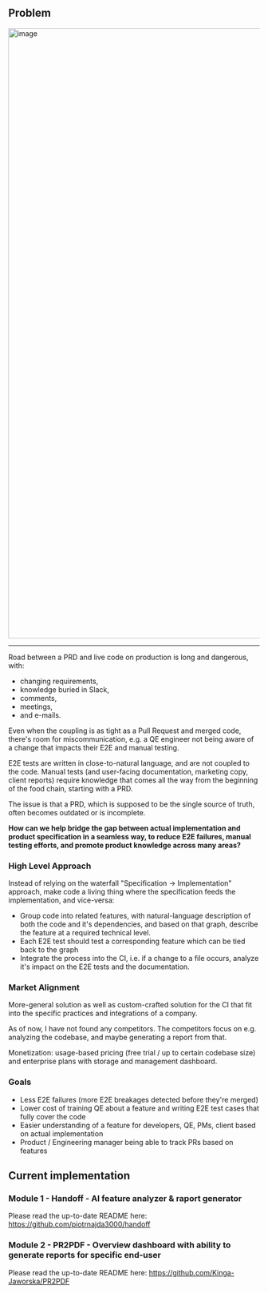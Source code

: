 ## Problem 

<img width="4356" height="1220" alt="image" src="https://github.com/user-attachments/assets/6dff8e53-b4d5-450e-800b-d1fde6406702" />

---

Road between a PRD and live code on production is long and dangerous, with:

- changing requirements, 
- knowledge buried in Slack, 
- comments, 
- meetings, 
- and e-mails. 

Even when the coupling is as tight as a Pull Request and merged code, there's room for miscommunication, e.g. a QE engineer not being aware of a change that impacts their E2E and manual testing. 

E2E tests are written in close-to-natural language, and are not coupled to the code. Manual tests (and user-facing documentation, marketing copy, client reports) require knowledge that comes all the way from the beginning of the food chain, starting with a PRD. 

The issue is that a PRD, which is supposed to be the single source of truth, often becomes outdated or is incomplete. 

**How can we help bridge the gap between actual implementation and product specification in a seamless way, to reduce E2E failures, manual testing efforts, and promote product knowledge across many areas?** 

### High Level Approach

Instead of relying on the waterfall "Specification → Implementation" approach, make code a living thing where the specification feeds the implementation, and vice-versa:

- Group code into related features, with natural-language description of both the code and it's dependencies, and based on that graph, describe the feature at a required technical level. 
- Each E2E test should test a corresponding feature which can be tied back to the graph 
- Integrate the process into the CI, i.e. if a change to a file occurs, analyze it's impact on the E2E tests and the documentation. 

### Market Alignment

More-general solution as well as custom-crafted solution for the CI that fit into the specific practices and integrations of a company. 

As of now, I have not found any competitors. The competitors focus on e.g. analyzing the codebase, and maybe generating a report from that. 

Monetization: usage-based pricing (free trial / up to certain codebase size) and enterprise plans with storage and management dashboard.

### Goals

- Less E2E failures (more E2E breakages detected before they're merged)
- Lower cost of training QE about a feature and writing E2E test cases that fully cover the code 
- Easier understanding of a feature for developers, QE, PMs, client based on actual implementation
- Product / Engineering manager being able to track PRs based on features

## Current implementation 

### Module 1 - Handoff - AI feature analyzer & raport generator 

Please read the up-to-date README here: <https://github.com/piotrnajda3000/handoff>

### Module 2 - PR2PDF - Overview dashboard with ability to generate reports for specific end-user 

Please read the up-to-date README here: <https://github.com/Kinga-Jaworska/PR2PDF>
